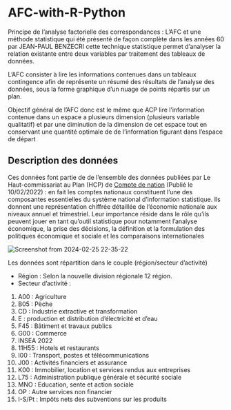 # AFC-with-R-Python

Principe de l’analyse factorielle des correspondances :
L’AFC et une méthode statistique qui été présenté de façon complète dans les années 60 par
JEAN-PAUL BENZECRI cette technique statistique permet d’analyser la relation existante
entre deux variables par traitement des tableaux de données.

L’AFC consister à lire les informations contenues dans un tableaux contingence afin de
représente un résumé des résultats de l’analyse des données, sous la forme graphique d’un
nuage de points répartis sur un plan.

Objectif général de l’AFC donc est le même que ACP lire l’information contenue dans un
espace a plusieurs dimension (plusieurs variable qualitatif) et par une diminution de la
dimension de cet espace tout en conservant une quantité optimale de de l’information
figurant dans l’espace de départ

## Description des données
Ces données font partie de de l’ensemble des données publiées par Le Haut-commissariat au Plan
(HCP) de [Compte de nation](https://www.hcp.ma/Comptes-nationaux_r338.html) (Publié le 10/02/2022) : en fait les comptes nationaux constituent l’une
des composantes essentielles du système national d’information statistique. Ils donnent une
représentation chiffrée détaillée de l’économie nationale aux niveaux annuel et trimestriel. Leur
importance réside dans le rôle qu’ils peuvent jouer en tant qu’outil statistique pour notamment
l’analyse économique, la prise des décisions, la définition et la formulation des politiques économique
et sociale et les comparaisons internationales

![Screenshot from 2024-02-25 22-35-22](https://github.com/smdhen/AFC-with-R-Python/assets/96498289/5f0cdf3e-2a76-46f6-b879-06e0ab6b35af)

Les données sont répartition dans le couple (région/secteur d’activité)
- Région : Selon la nouvelle division régionale 12 région.
- Secteur d’activité :
1. A00 : Agriculture
2. B05 : Pèche
3. CD : Industrie extractive et transformation
4. E : production et distribution d’électricité et d’eau
5. F45 : Bâtiment et travaux publics
6. G00 : Commerce
7. INSEA 2022
8. 11H55 : Hotels et restaurants
9. I00 : Transport, postes et télécommunications
10. J00 : Activités financiers et assurance
11. K00 : Immobilier, location et services rendus aux entreprises
12. L75 : Administration publique générale et sécurité sociale
13. MNO : Education, sente et action sociale
14. OP : Autre services non financier
15. I-S/Pt : Impôts nets des subventions sur les produits

